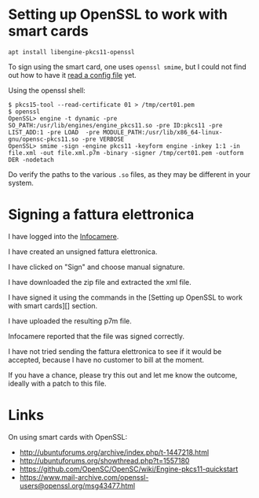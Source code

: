 # Setting up OpenSSL to work with smart cards

	apt install libengine-pkcs11-openssl

To sign using the smart card, one uses `openssl smime`, but I could not find
out how to have it [read a config file](http://opensc.1086184.n5.nabble.com/question-on-using-engine-pkcs11-with-openssl-smime-on-command-line-td13304.html)
yet.

Using the openssl shell:

	$ pkcs15-tool --read-certificate 01 > /tmp/cert01.pem
	$ openssl
	OpenSSL> engine -t dynamic -pre SO_PATH:/usr/lib/engines/engine_pkcs11.so -pre ID:pkcs11 -pre LIST_ADD:1 -pre LOAD  -pre MODULE_PATH:/usr/lib/x86_64-linux-gnu/opensc-pkcs11.so -pre VERBOSE
	OpenSSL> smime -sign -engine pkcs11 -keyform engine -inkey 1:1 -in file.xml -out file.xml.p7m -binary -signer /tmp/cert01.pem -outform DER -nodetach

Do verify the paths to the various `.so` files, as they may be different in
your system.

# Signing a fattura elettronica

I have logged into the [Infocamere](https://fattura-pa.infocamere.it/fpmi/service).

I have created an unsigned fattura elettronica.

I have clicked on "Sign" and choose manual signature.

I have downloaded the zip file and extracted the xml file.

I have signed it using the commands in the [Setting up OpenSSL to work with smart cards][] section.

I have uploaded the resulting p7m file.

Infocamere reported that the file was signed correctly.

I have not tried sending the fattura elettronica to see if it would be
accepted, because I have no customer to bill at the moment.

If you have a chance, please try this out and let me know the outcome, ideally
with a patch to this file.


# Links

On using smart cards with OpenSSL:

 - http://ubuntuforums.org/archive/index.php/t-1447218.html
 - http://ubuntuforums.org/showthread.php?t=1557180
 - https://github.com/OpenSC/OpenSC/wiki/Engine-pkcs11-quickstart
 - https://www.mail-archive.com/openssl-users@openssl.org/msg43477.html
